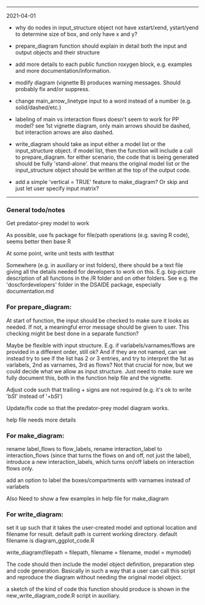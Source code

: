 ******
2021-04-01

- why do nodes in input_structure object not have xstart/xend, ystart/yend to determine size of box, and only have x and y?

- prepare_diagram function should explain in detail both the input and output objects and their structure

- add more details to each public function roxygen block, e.g. examples and more documentation/information.

- modify diagram (vignette B) produces warning messages. Should probably fix and/or suppress.


- change main_arrow_linetype input to a word instead of a number (e.g. solid/dashed/etc.)

- labeling of main vs interaction flows doesn't seem to work for PP model? see 1st vignette diagram, only main arrows should be dashed, but interaction arrows are also dashed.

- write_diagram should take as input either a model list or the input_structure object. if model list, then the function will include a call to prepare_diagram. for either scenario, the code that is being generated should be fully 'stand-alone'. that means the original model list or the input_structure object should be written at the top of the output code.

- add a simple 'vertical = TRUE' feature to make_diagram? Or skip and just let user specify input matrix?



******

### General todo/notes
Get predator-prey model to work

As possible, use fs package for file/path operations (e.g. saving R code), seems better then base R

At some point, write unit tests with testthat

Somewhere (e.g. in auxiliary or inst folders), there should be a text file giving all the details needed for developers to work on this. E.g. big-picture description of all functions in the /R folder and on other folders. See e.g. the 'doscfordevelopers' folder in the DSAIDE package, especially documentation.md


### For prepare_diagram:
At start of function, the input should be checked to make sure it looks as needed. If not, a meaningful error message should be given to user. This checking might be best done in a separate function?

Maybe be flexible with input structure. E.g. if varlabels/varnames/flows are provided in a different order, still ok? And if they are not named, can we instead try to see if the list has 2 or 3 entries, and try to interpret the 1st as varlabels, 2nd as varnames, 3rd as flows? Not that crucial for now, but we could decide what we allow as input structure. Just need to make sure we fully document this, both in the function help file and the vignette.

Adjust code such that trailing + signs are not required (e.g. it's ok to write 'b*S*I' instead of '+b*S*I')

Update/fix code so that the predator-prey model diagram works.

help file needs more details

### For make_diagram:
rename label_flows to flow_labels, rename interaction_label to interaction_flows (since that turns the flows on and off, not just the label), introduce a new interaction_labels, which turns on/off labels on interaction flows only. 

add an option to label the boxes/compartments with varnames instead of varlabels

Also Need to show a few examples in help file for make_diagram


### For write_diagram:
set it up such that it takes the user-created model and optional location and filename for result.
default path is current working directory. default filename is diagram_ggplot_code.R

write_diagram(filepath = filepath, filename = filename, model = mymodel)

The code should then include the model object definition, preparation step and code generation.
Basically in such a way that a user can call this script and reproduce the diagram without needing the original model object.

a sketch of the kind of code this function should produce is shown in the new_write_diagram_code.R script in auxiliary.

